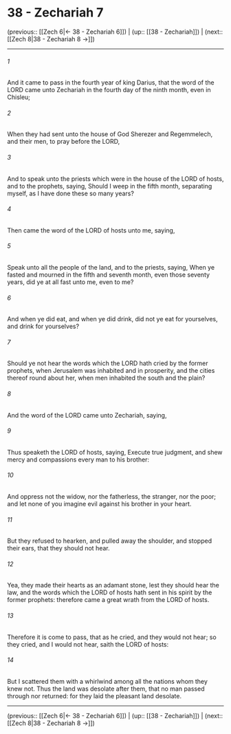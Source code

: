 # 38 - Zechariah 7

(previous:: [[Zech 6|← 38 - Zechariah 6]]) | (up:: [[38 - Zechariah]]) | (next:: [[Zech 8|38 - Zechariah 8 →]])

***


###### 1 
And it came to pass in the fourth year of king Darius, that the word of the LORD came unto Zechariah in the fourth day of the ninth month, even in Chisleu; 

###### 2 
When they had sent unto the house of God Sherezer and Regemmelech, and their men, to pray before the LORD, 

###### 3 
And to speak unto the priests which were in the house of the LORD of hosts, and to the prophets, saying, Should I weep in the fifth month, separating myself, as I have done these so many years? 

###### 4 
Then came the word of the LORD of hosts unto me, saying, 

###### 5 
Speak unto all the people of the land, and to the priests, saying, When ye fasted and mourned in the fifth and seventh month, even those seventy years, did ye at all fast unto me, even to me? 

###### 6 
And when ye did eat, and when ye did drink, did not ye eat for yourselves, and drink for yourselves? 

###### 7 
Should ye not hear the words which the LORD hath cried by the former prophets, when Jerusalem was inhabited and in prosperity, and the cities thereof round about her, when men inhabited the south and the plain? 

###### 8 
And the word of the LORD came unto Zechariah, saying, 

###### 9 
Thus speaketh the LORD of hosts, saying, Execute true judgment, and shew mercy and compassions every man to his brother: 

###### 10 
And oppress not the widow, nor the fatherless, the stranger, nor the poor; and let none of you imagine evil against his brother in your heart. 

###### 11 
But they refused to hearken, and pulled away the shoulder, and stopped their ears, that they should not hear. 

###### 12 
Yea, they made their hearts as an adamant stone, lest they should hear the law, and the words which the LORD of hosts hath sent in his spirit by the former prophets: therefore came a great wrath from the LORD of hosts. 

###### 13 
Therefore it is come to pass, that as he cried, and they would not hear; so they cried, and I would not hear, saith the LORD of hosts: 

###### 14 
But I scattered them with a whirlwind among all the nations whom they knew not. Thus the land was desolate after them, that no man passed through nor returned: for they laid the pleasant land desolate.

***

(previous:: [[Zech 6|← 38 - Zechariah 6]]) | (up:: [[38 - Zechariah]]) | (next:: [[Zech 8|38 - Zechariah 8 →]])

